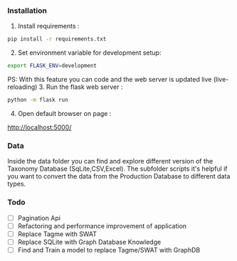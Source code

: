 ### Installation
1. Install requirements : 
```bash
pip install -r requirements.txt
```
2. Set environment variable  for development setup:
```bash
export FLASK_ENV=development 
```
PS: With this feature you can code and the web server is updated live (live-reloading)
3. Run the flask web server :
```bash
python -m flask run 
```
4. Open default browser on page : 

[http://localhost:5000/](http://localhost:5000/)


### Data 

Inside the data folder you can find and explore different version of the Taxonomy Database (SqLite,CSV,Excel).
The subfolder scripts it's helpful if you want to convert the data from the Production Database to different data types.



### Todo

- [ ] Pagination Api
- [ ] Refactoring and performance improvement of application
- [ ] Replace Tagme with SWAT
- [ ] Replace SQLite with Graph Database Knowledge
- [ ] Find and Train a model to replace Tagme/SWAT with GraphDB
